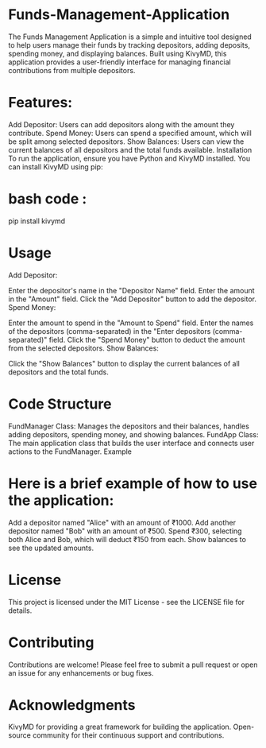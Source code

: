 # Funds-Management-Application
The Funds Management Application is a simple and intuitive tool designed to help users manage their funds by tracking depositors, adding deposits, spending money, and displaying balances. Built using KivyMD, this application provides a user-friendly interface for managing financial contributions from multiple depositors.
# Features: 
Add Depositor: Users can add depositors along with the amount they contribute.
Spend Money: Users can spend a specified amount, which will be split among selected depositors.
Show Balances: Users can view the current balances of all depositors and the total funds available.
Installation
To run the application, ensure you have Python and KivyMD installed. You can install KivyMD using pip:

# bash code :
pip install kivymd
# Usage
Add Depositor:

Enter the depositor's name in the "Depositor Name" field.
Enter the amount in the "Amount" field.
Click the "Add Depositor" button to add the depositor.
Spend Money:

Enter the amount to spend in the "Amount to Spend" field.
Enter the names of the depositors (comma-separated) in the "Enter depositors (comma-separated)" field.
Click the "Spend Money" button to deduct the amount from the selected depositors.
Show Balances:

Click the "Show Balances" button to display the current balances of all depositors and the total funds.
# Code Structure
FundManager Class: Manages the depositors and their balances, handles adding depositors, spending money, and showing balances.
FundApp Class: The main application class that builds the user interface and connects user actions to the FundManager.
Example
# Here is a brief example of how to use the application:

Add a depositor named "Alice" with an amount of ₹1000.
Add another depositor named "Bob" with an amount of ₹500.
Spend ₹300, selecting both Alice and Bob, which will deduct ₹150 from each.
Show balances to see the updated amounts.
# License
This project is licensed under the MIT License - see the LICENSE file for details.

# Contributing
Contributions are welcome! Please feel free to submit a pull request or open an issue for any enhancements or bug fixes.

# Acknowledgments
KivyMD for providing a great framework for building the application.
Open-source community for their continuous support and contributions.
